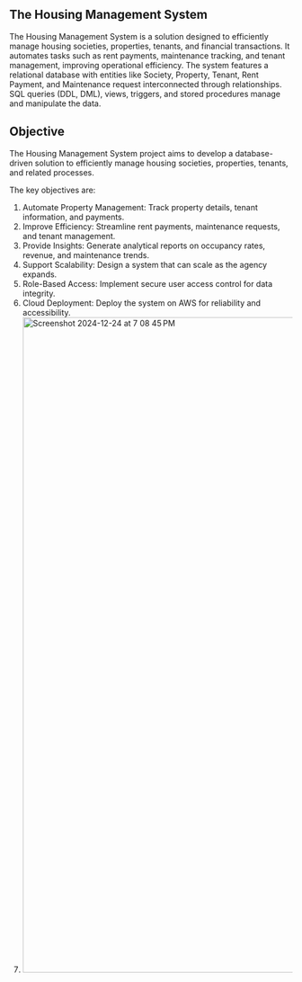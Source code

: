 ## The Housing Management System 

The Housing Management System is a solution designed to efficiently manage housing societies, properties, tenants, and financial transactions. It automates tasks such as rent payments,
maintenance tracking, and tenant management, improving operational efficiency. The system features a relational database with entities like Society, Property, Tenant, Rent Payment, and 
Maintenance request interconnected through relationships. SQL queries (DDL, DML), views, triggers, and stored procedures manage and manipulate the data.

## Objective

The Housing Management System project aims to develop a database-driven solution to efficiently manage housing societies, properties, tenants, and related processes. 

The key objectives are:
1. Automate Property Management: Track property details, tenant information, and payments.
2. Improve Efficiency: Streamline rent payments, maintenance requests, and tenant management.
3. Provide Insights: Generate analytical reports on occupancy rates, revenue, and maintenance trends.
4. Support Scalability: Design a system that can scale as the agency expands.
5. Role-Based Access: Implement secure user access control for data integrity.
6. Cloud Deployment: Deploy the system on AWS for reliability and accessibility.
7. <img width="1166" alt="Screenshot 2024-12-24 at 7 08 45 PM" src="https://github.com/user-attachments/assets/56dec3d7-242e-4abf-bc89-32c8288b1959" />
